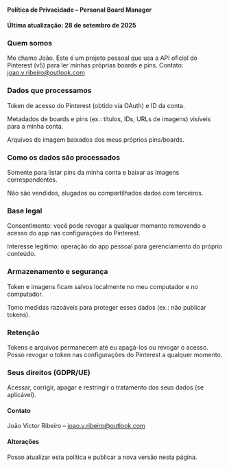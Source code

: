 #### Política de Privacidade – Personal Board Manager
#### Última atualização: 28 de setembro de 2025

### Quem somos
Me chamo João. Este é um projeto pessoal que usa a API oficial do Pinterest (v5) para ler minhas próprias boards e pins. 
Contato: joao.v.ribeiro@outlook.com

### Dados que processamos

Token de acesso do Pinterest (obtido via OAuth) e ID da conta.

Metadados de boards e pins (ex.: títulos, IDs, URLs de imagens) visíveis para a minha conta.

Arquivos de imagem baixados dos meus próprios pins/boards.

### Como os dados são processados

Somente para listar pins da minha conta e baixar as imagens correspondentes.

Não são vendidos, alugados ou compartilhados dados com terceiros.

### Base legal

Consentimento: você pode revogar a qualquer momento removendo o acesso do app nas configurações do Pinterest.

Interesse legítimo: operação do app pessoal para gerenciamento do próprio conteúdo.

### Armazenamento e segurança

Token e imagens ficam salvos localmente no meu computador e no computador.

Tomo medidas razoáveis para proteger esses dados (ex.: não publicar tokens).

### Retenção

Tokens e arquivos permanecem até eu apagá-los ou revogar o acesso. Posso revogar o token nas configurações do Pinterest a qualquer momento.

### Seus direitos (GDPR/UE)

Acessar, corrigir, apagar e restringir o tratamento dos seus dados (se aplicável).

#### Contato
João Victor Ribeiro – joao.v.ribeiro@outlook.com

#### Alterações
Posso atualizar esta política e publicar a nova versão nesta página.
